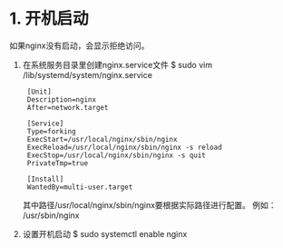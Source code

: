 # 1. 开机启动
如果nginx没有启动，会显示拒绝访问。
1. 在系统服务目录里创建nginx.service文件
    $ sudo vim /lib/systemd/system/nginx.service

        [Unit]
        Description=nginx
        After=network.target

        [Service]
        Type=forking
        ExecStart=/usr/local/nginx/sbin/nginx
        ExecReload=/usr/local/nginx/sbin/nginx -s reload
        ExecStop=/usr/local/nginx/sbin/nginx -s quit
        PrivateTmp=true

        [Install]
        WantedBy=multi-user.target

    其中路径/usr/local/nginx/sbin/nginx要根据实际路径进行配置。
    例如：
        /usr/sbin/nginx
2. 设置开机启动
    $ sudo systemctl enable nginx
